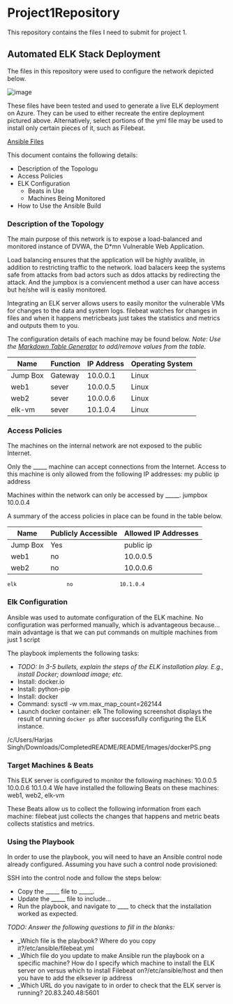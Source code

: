 # Project1Repository
This repository contains the files I need to submit for project 1. 
## Automated ELK Stack Deployment

The files in this repository were used to configure the network depicted below.

![image](https://user-images.githubusercontent.com/86083871/147609309-f4e291a3-56a0-4be5-bfa2-5c57d2b4a331.png)

These files have been tested and used to generate a live ELK deployment on Azure. They can be used to either recreate the entire deployment pictured above. Alternatively, select portions of the yml file may be used to install only certain pieces of it, such as Filebeat.

[Ansible Files](https://github.com/HarjasSingh0/Project1Repository/tree/main/Ansible)

This document contains the following details:
- Description of the Topologu
- Access Policies
- ELK Configuration
  - Beats in Use
  - Machines Being Monitored
- How to Use the Ansible Build


### Description of the Topology

The main purpose of this network is to expose a load-balanced and monitored instance of DVWA, the D*mn Vulnerable Web Application.

Load balancing ensures that the application will be highly avalible, in addition to restricting traffic to the network.
load balacers keep the systems safe from attacks from bad actors such as ddos attacks by redirecting the attack. And the jumpbox is a conviencent method a user can have access but he/she will is easliy monitored. 

Integrating an ELK server allows users to easily monitor the vulnerable VMs for changes to the data and system logs.
filebeat watches for changes in files and when it happens
metricbeats just takes the statistics and metrics and outputs them to you. 

The configuration details of each machine may be found below.
_Note: Use the [Markdown Table Generator](http://www.tablesgenerator.com/markdown_tables) to add/remove values from the table_.

| Name     | Function | IP Address | Operating System |
|----------|----------|------------|------------------|
| Jump Box | Gateway  | 10.0.0.1   | Linux            |
| web1     |   sever  | 10.0.0.5   |          Linux   |
| web2     |   sever  | 10.0.0.6   |          Linux   |
| elk-vm   |   sever  | 10.1.0.4   |          Linux   |

### Access Policies

The machines on the internal network are not exposed to the public Internet. 

Only the _____ machine can accept connections from the Internet. Access to this machine is only allowed from the following IP addresses:
my public ip address 

Machines within the network can only be accessed by _____.
jumpbox 10.0.0.4

A summary of the access policies in place can be found in the table below.

| Name     | Publicly Accessible | Allowed IP Addresses |
|----------|---------------------|----------------------|
| Jump Box | Yes                 | public ip            |
|   web1   |           no        |      10.0.0.5        |
|    web2  |           no        | 10.0.0.6             |
    elk                no               10.1.0.4
### Elk Configuration

Ansible was used to automate configuration of the ELK machine. No configuration was performed manually, which is advantageous because...
main advantage is that we can put commands on multiple machines from just 1 script

The playbook implements the following tasks:
- _TODO: In 3-5 bullets, explain the steps of the ELK installation play. E.g., install Docker; download image; etc._
- Install: docker.io
- Install: python-pip
- Install: docker
- Command: sysctl -w vm.max_map_count=262144
- Launch docker container: elk
The following screenshot displays the result of running `docker ps` after successfully configuring the ELK instance.

/c/Users/Harjas Singh/Downloads/CompletedREADME/README/Images/dockerPS.png

### Target Machines & Beats
This ELK server is configured to monitor the following machines:
10.0.0.5
10.0.0.6
10.1.0.4
We have installed the following Beats on these machines:
web1, web2, elk-vm

These Beats allow us to collect the following information from each machine:
filebeat just collects the changes that happens and metric beats collects statistics and metrics. 

### Using the Playbook
In order to use the playbook, you will need to have an Ansible control node already configured. Assuming you have such a control node provisioned: 

SSH into the control node and follow the steps below:
- Copy the _____ file to _____.
- Update the _____ file to include...
- Run the playbook, and navigate to ____ to check that the installation worked as expected.

_TODO: Answer the following questions to fill in the blanks:_
- _Which file is the playbook? Where do you copy it?/etc/ansible/filebeat.yml
- _Which file do you update to make Ansible run the playbook on a specific machine? How do I specify which machine to install the ELK server on versus which to install Filebeat on?/etc/ansible/host and then you have to add the elksever ip address
- _Which URL do you navigate to in order to check that the ELK server is running?
20.83.240.48:5601
